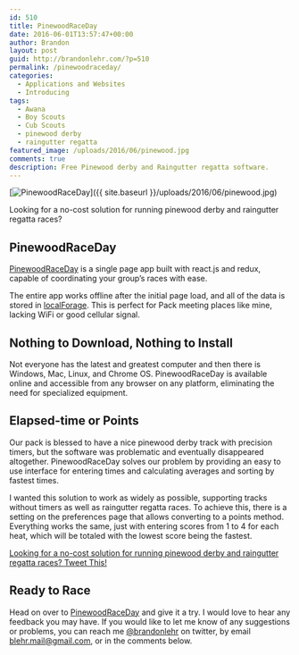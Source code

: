 ```yaml
---
id: 510
title: PinewoodRaceDay
date: 2016-06-01T13:57:47+00:00
author: Brandon
layout: post
guid: http://brandonlehr.com/?p=510
permalink: /pinewoodraceday/
categories:
  - Applications and Websites
  - Introducing
tags:
  - Awana
  - Boy Scouts
  - Cub Scouts
  - pinewood derby
  - raingutter regatta
featured_image: /uploads/2016/06/pinewood.jpg
comments: true
description: Free Pinewood derby and Raingutter regatta software.
---
```

[<img class="" src="{{ site.baseurl }}/uploads/2016/06/pinewood.jpg?fit=640%2C345" alt="PinewoodRaceDay" srcset="{{ site.baseurl }}/uploads/2016/06/pinewood.jpg?w=1275 1275w, {{ site.baseurl }}/uploads/2016/06/pinewood.jpg?resize=300%2C162 300w, {{ site.baseurl }}/uploads/2016/06/pinewood.jpg?resize=1024%2C553 1024w" sizes="(max-width: 640px) 100vw, 640px" data-recalc-dims="1" />]({{ site.baseurl }}/uploads/2016/06/pinewood.jpg)

Looking for a no-cost solution for running pinewood derby and raingutter regatta races?

## PinewoodRaceDay

[PinewoodRaceDay](http://pinewoodraceday.com) is a single page app built with react.js and redux, capable of coordinating your group&#8217;s races with ease.

The entire app works offline after the initial page load, and all of the data is stored in [localForage](https://github.com/mozilla/localForage). This is perfect for Pack meeting places like mine, lacking WiFi or good cellular signal.

<!--more-->

## Nothing to Download, Nothing to Install

Not everyone has the latest and greatest computer and then there is Windows, Mac, Linux, and Chrome OS. PinewoodRaceDay is available online and accessible from any browser on any platform, eliminating the need for specialized equipment.

## Elapsed-time or Points

Our pack is blessed to have a nice pinewood derby track with precision timers, but the software was problematic and eventually disappeared altogether. PinewoodRaceDay solves our problem by providing an easy to use interface for entering times and calculating averages and sorting by fastest times.

I wanted this solution to work as widely as possible, supporting tracks without timers as well as raingutter regatta races. To achieve this, there is a setting on the preferences page that allows converting to a points method. Everything works the same, just with entering scores from 1 to 4 for each heat, which will be totaled with the lowest score being the fastest.



<a class="tweet-this" href="http://twitter.com/intent/tweet?text=Looking%20for%20a%20no-cost%20solution%20for%20running%20pinewood%20derby%20and%20raingutter%20regatta%20races%3F%20%20%23BSA%20%23CubScouts%20{{ site.url }}{{ page.url }}" target="_blank">Looking for a no-cost solution for running pinewood derby and raingutter regatta races?  Tweet This! <span class="fa fa-twitter"></span></a>


## Ready to Race

Head on over to [PinewoodRaceDay](http://pinewoodraceday.com) and give it a try. I would love to hear any feedback you may have. If you would like to let me know of any suggestions or problems, you can reach me [@brandonlehr](https://twitter.com/brandonlehr) on twitter, by email <blehr.mail@gmail.com>, or in the comments below.
